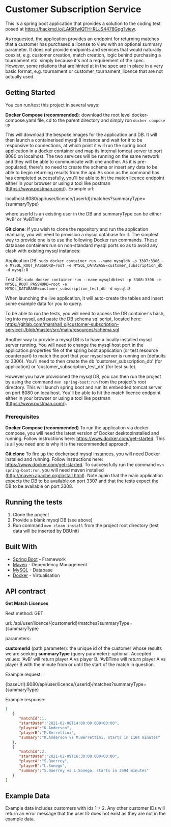 # Customer Subscription Service

This is a spring boot application that provides a solution to the coding test posed at https://hackmd.io/LAt6HwlQTH-RLJS4478Gqg?view.

As requested, the application provides an endpoint for returning matches that a customer has purchased a license to view with an optional summary parameter. It does not provide endpoints and services that would naturally coexist, e.g. customer creation, match creation, logic behind purchasing a tournament etc. simply because it's not a requirement of the spec. However, some relations that are hinted at in the spec are in place in a very basic format, e.g. tournament or customer_tournament_licence that are not actually used.

## Getting Started

You can run/test this project in several ways:

**Docker Compose (recommended)**: download the root level docker-compose.yaml file, cd to the parent directory and simply run
`docker compose up`

This will download the bespoke images for the application and DB. It will then launch a containerised mysql 8 instance and wait for it to be responsive to connections, at which point it will run the spring boot application in a docker container and map its internal tomcat server to port 8080 on localhost. The two services will be running on the same network and they will be able to communicate with one another. As it is pre-populated, there's no need to create the schema or insert any data to be able to begin returning results from the api. As soon as the command has has completed successfully, you'll be able to hit the match licence endpoint either in your browser or using a tool like postman (https://www.postman.com/). Example url:

localhost:8080/api/user/licence/{userId}/matches?summaryType={summaryType}

where userId is an existing user in the DB and summaryType can be either 'AvB' or 'AvBTime'


**Git clone**: If you wish to clone the repository and run the application manually, you will need to provision a mysql database for it. The simplest way to provide one is to use the following Docker run commands. These database containers run on non-standard mysql ports so as to avoid any clash with existing mysql instances:

Application DB:
`sudo docker container run --name mysqldb -p 3307:3306 -e MYSQL_ROOT_PASSWORD=root -e MYSQL_DATABASE=customer_subscription_db -d mysql:8`

Test DB:
`sudo docker container run --name mysqldbtest -p 3308:3306 -e MYSQL_ROOT_PASSWORD=root -e MYSQL_DATABASE=customer_subscription_test_db -d mysql:8`

When launching the live application, it will auto-create the tables and insert some example data for you to query.

To be able to run the tests, you will need to access the DB container's bash, log into mysql, and paste the DB schema sql script, located here: https://gitlab.com/marshall_gj/customer-subscription-service/-/blob/master/src/main/resources/schema.sql

Another way to provide a mysql DB is to have a locally installed mysql server running. You will need to change the mysql host port in the application.properties file of the spring boot application (or test resource counterpart) to match the port that your mysql server is running on (defaults to 3306). You'll need to then create the db 'customer_subscription_db' (for application) or 'customer_subscription_test_db' (for test suite).

However you have provisioned the mysql DB, you can then run the project by using the command `mvn spring-boot:run` from the project's root directory. This will launch spring boot and run its embedded tomcat server on port 8080 on localhost. You'll be able to hit the match licence endpoint either in your browser or using a tool like postman (https://www.postman.com/).


### Prerequisites

**Docker Compose (recommended)** To run the application via docker compose, you will need the latest version of Docker desktopinstalled and running. Follow instructions here: https://www.docker.com/get-started. This is all you need and is why it is the recommended approach.

**Git clone** To fire up the dockerised mysql instances, you will need Docker installed and running. Follow instructions here: https://www.docker.com/get-started. To successfully run the command `mvn spring-boot:run`, you will need maven installed (http://maven.apache.org/install.html). Note again that the main application expects the DB to be available on port 3307 and that the tests expect the DB to be available on port 3308.

## Running the tests

1. Clone the project
2. Provide a blank mysql DB (see above)
3. Run command `mvn clean install` from the project root directory (test data will be inserted by DBUnit)


## Built With

* [Spring Boot](https://spring.io/projects/spring-boot) - Framework
* [Maven](https://maven.apache.org/) - Dependency Management
* [MySQL](https://www.mysql.com/) - Database
* [Docker](https://www.docker.com/) - Virtualisation 

## API contract


**Get Match Licences**

Rest method: GET

uri: /api/user/licence/{customerId}/matches?summaryType={summaryType}

parameters:

  **customerId** (path parameter): the unique id of the customer whose results we are seeking
  **summaryType** (query parameter): optional. Accepted values: 'AvB' will return player A vs player B. 'AvBTime will return player A vs player B with the minute from or until the start of the match in question.

Example request:


{baseUrl}:8080/api/user/licence/{userId}/matches?summaryType={summaryType}


Example response:

```json
[
   {
      "matchId":1,
      "startDate":"2021-02-08T14:00:00.000+00:00",
      "playerA":"K.Anderson",
      "playerB":"M.Berrettini",
      "summary":"K.Anderson vs M.Berrettini, starts in 1104 minutes"
   },
   {
      "matchId":2,
      "startDate":"2021-02-09T16:30:00.000+00:00",
      "playerA":"S.Querrey",
      "playerB":"L.Sonego",
      "summary":"S.Querrey vs L.Sonego, starts in 2694 minutes"
   }
]
```


## Example Data

Example data includes customers with ids 1 + 2. Any other customer IDs will return an error message that the user ID does not exist as they are not in the example data.

